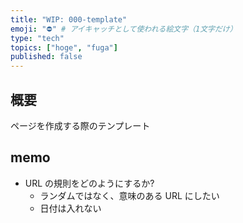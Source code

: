 ```yaml
---
title: "WIP: 000-template"
emoji: "⛔" # アイキャッチとして使われる絵文字（1文字だけ）
type: "tech"
topics: ["hoge", "fuga"]
published: false
---
```


## 概要

ページを作成する際のテンプレート

## memo

+ URL の規則をどのようにするか?
  + ランダムではなく、意味のある URL にしたい
  + 日付は入れない
